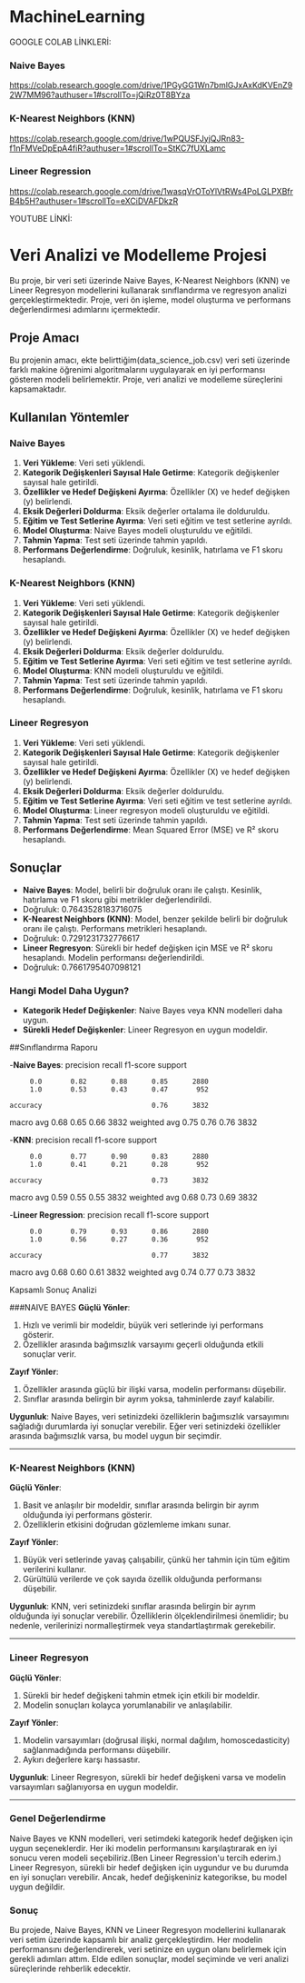 # MachineLearning

GOOGLE COLAB LİNKLERİ:

### Naive Bayes

https://colab.research.google.com/drive/1PGyGG1Wn7bmlGJxAxKdKVEnZ92W7MM96?authuser=1#scrollTo=jQiRz0T8BYza

### K-Nearest Neighbors (KNN)

https://colab.research.google.com/drive/1wPQUSFJyjQJRn83-f1nFMVeDpEpA4fiR?authuser=1#scrollTo=StKC7fUXLamc

### Lineer Regression

https://colab.research.google.com/drive/1wasqVrOToYlVtRWs4PoLGLPXBfrB4b5H?authuser=1#scrollTo=eXCiDVAFDkzR

YOUTUBE LİNKİ:

# Veri Analizi ve Modelleme Projesi

Bu proje, bir veri seti üzerinde Naive Bayes, K-Nearest Neighbors (KNN) ve Lineer Regresyon modellerini kullanarak sınıflandırma ve regresyon analizi gerçekleştirmektedir. Proje, veri ön işleme, model oluşturma ve performans değerlendirmesi adımlarını içermektedir.

## Proje Amacı

Bu projenin amacı, ekte belirttiğim(data_science_job.csv) veri seti üzerinde farklı makine öğrenimi algoritmalarını uygulayarak en iyi performansı gösteren modeli belirlemektir. Proje, veri analizi ve modelleme süreçlerini kapsamaktadır.

## Kullanılan Yöntemler

### Naive Bayes

1. **Veri Yükleme**: Veri seti yüklendi.
2. **Kategorik Değişkenleri Sayısal Hale Getirme**: Kategorik değişkenler sayısal hale getirildi.
3. **Özellikler ve Hedef Değişkeni Ayırma**: Özellikler (X) ve hedef değişken (y) belirlendi.
4. **Eksik Değerleri Doldurma**: Eksik değerler ortalama ile dolduruldu.
5. **Eğitim ve Test Setlerine Ayırma**: Veri seti eğitim ve test setlerine ayrıldı.
6. **Model Oluşturma**: Naive Bayes modeli oluşturuldu ve eğitildi.
7. **Tahmin Yapma**: Test seti üzerinde tahmin yapıldı.
8. **Performans Değerlendirme**: Doğruluk, kesinlik, hatırlama ve F1 skoru hesaplandı.

### K-Nearest Neighbors (KNN)

1. **Veri Yükleme**: Veri seti yüklendi.
2. **Kategorik Değişkenleri Sayısal Hale Getirme**: Kategorik değişkenler sayısal hale getirildi.
3. **Özellikler ve Hedef Değişkeni Ayırma**: Özellikler (X) ve hedef değişken (y) belirlendi.
4. **Eksik Değerleri Doldurma**: Eksik değerler dolduruldu.
5. **Eğitim ve Test Setlerine Ayırma**: Veri seti eğitim ve test setlerine ayrıldı.
6. **Model Oluşturma**: KNN modeli oluşturuldu ve eğitildi.
7. **Tahmin Yapma**: Test seti üzerinde tahmin yapıldı.
8. **Performans Değerlendirme**: Doğruluk, kesinlik, hatırlama ve F1 skoru hesaplandı.

### Lineer Regresyon

1. **Veri Yükleme**: Veri seti yüklendi.
2. **Kategorik Değişkenleri Sayısal Hale Getirme**: Kategorik değişkenler sayısal hale getirildi.
3. **Özellikler ve Hedef Değişkeni Ayırma**: Özellikler (X) ve hedef değişken (y) belirlendi.
4. **Eksik Değerleri Doldurma**: Eksik değerler dolduruldu.
5. **Eğitim ve Test Setlerine Ayırma**: Veri seti eğitim ve test setlerine ayrıldı.
6. **Model Oluşturma**: Lineer regresyon modeli oluşturuldu ve eğitildi.
7. **Tahmin Yapma**: Test seti üzerinde tahmin yapıldı.
8. **Performans Değerlendirme**: Mean Squared Error (MSE) ve R² skoru hesaplandı.

## Sonuçlar

- **Naive Bayes**: Model, belirli bir doğruluk oranı ile çalıştı. Kesinlik, hatırlama ve F1 skoru gibi metrikler değerlendirildi.
- Doğruluk: 0.7643528183716075
- **K-Nearest Neighbors (KNN)**: Model, benzer şekilde belirli bir doğruluk oranı ile çalıştı. Performans metrikleri hesaplandı.
- Doğruluk: 0.7291231732776617
- **Lineer Regresyon**: Sürekli bir hedef değişken için MSE ve R² skoru hesaplandı. Modelin performansı değerlendirildi.
- Doğruluk: 0.7661795407098121

### Hangi Model Daha Uygun?

- **Kategorik Hedef Değişkenler**: Naive Bayes veya KNN modelleri daha uygun.
- **Sürekli Hedef Değişkenler**: Lineer Regresyon en uygun modeldir.


##Sınıflandırma Raporu

-**Naive Bayes**:
              precision    recall  f1-score   support

         0.0       0.82      0.88      0.85      2880
         1.0       0.53      0.43      0.47       952

    accuracy                           0.76      3832
   macro avg       0.68      0.65      0.66      3832
weighted avg       0.75      0.76      0.76      3832

-**KNN**:
              precision    recall  f1-score   support

         0.0       0.77      0.90      0.83      2880
         1.0       0.41      0.21      0.28       952

    accuracy                           0.73      3832
   macro avg       0.59      0.55      0.55      3832
weighted avg       0.68      0.73      0.69      3832

-**Lineer Regression**:
              precision    recall  f1-score   support

         0.0       0.79      0.93      0.86      2880
         1.0       0.56      0.27      0.36       952

    accuracy                           0.77      3832
   macro avg       0.68      0.60      0.61      3832
weighted avg       0.74      0.77      0.73      3832


Kapsamlı Sonuç Analizi



###NAIVE BAYES
**Güçlü Yönler**:
1. Hızlı ve verimli bir modeldir, büyük veri setlerinde iyi performans gösterir.
2. Özellikler arasında bağımsızlık varsayımı geçerli olduğunda etkili sonuçlar verir.

**Zayıf Yönler**:
1. Özellikler arasında güçlü bir ilişki varsa, modelin performansı düşebilir.
2. Sınıflar arasında belirgin bir ayrım yoksa, tahminlerde zayıf kalabilir.

**Uygunluk**: Naive Bayes, veri setinizdeki özelliklerin bağımsızlık varsayımını sağladığı durumlarda iyi sonuçlar verebilir. Eğer veri setinizdeki özellikler arasında bağımsızlık varsa, bu model uygun bir seçimdir.

---

### K-Nearest Neighbors (KNN)
**Güçlü Yönler**:
1. Basit ve anlaşılır bir modeldir, sınıflar arasında belirgin bir ayrım olduğunda iyi performans gösterir.
2. Özelliklerin etkisini doğrudan gözlemleme imkanı sunar.

**Zayıf Yönler**:
1. Büyük veri setlerinde yavaş çalışabilir, çünkü her tahmin için tüm eğitim verilerini kullanır.
2. Gürültülü verilerde ve çok sayıda özellik olduğunda performansı düşebilir.

**Uygunluk**: KNN, veri setinizdeki sınıflar arasında belirgin bir ayrım olduğunda iyi sonuçlar verebilir. Özelliklerin ölçeklendirilmesi önemlidir; bu nedenle, verilerinizi normalleştirmek veya standartlaştırmak gerekebilir.

---

### Lineer Regresyon

**Güçlü Yönler**:
1. Sürekli bir hedef değişkeni tahmin etmek için etkili bir modeldir.
2. Modelin sonuçları kolayca yorumlanabilir ve anlaşılabilir.

**Zayıf Yönler**:
1. Modelin varsayımları (doğrusal ilişki, normal dağılım, homoscedasticity) sağlanmadığında performansı düşebilir.
2. Aykırı değerlere karşı hassastır.

**Uygunluk**: Lineer Regresyon, sürekli bir hedef değişkeni varsa ve modelin varsayımları sağlanıyorsa en uygun modeldir.

---

### Genel Değerlendirme

Naive Bayes ve KNN modelleri, veri setimdeki kategorik hedef değişken için uygun seçeneklerdir. Her iki modelin performansını karşılaştırarak en iyi sonucu veren modeli seçebiliriz.(Ben Lineer Regression'u tercih ederim.)
Lineer Regresyon, sürekli bir hedef değişken için uygundur ve bu durumda en iyi sonuçları verebilir. Ancak, hedef değişkeniniz kategorikse, bu model uygun değildir.

### Sonuç

Bu projede, Naive Bayes, KNN ve Lineer Regresyon modellerini kullanarak veri setim üzerinde kapsamlı bir analiz gerçekleştirdim. Her modelin performansını değerlendirerek, veri setinize en uygun olanı belirlemek için gerekli adımları attım. Elde edilen sonuçlar, model seçiminde ve veri analizi süreçlerinde rehberlik edecektir.





